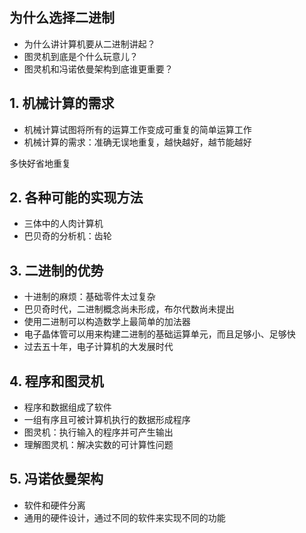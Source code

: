 ## 为什么选择二进制

- 为什么讲计算机要从二进制讲起？
- 图灵机到底是个什么玩意儿？
- 图灵机和冯诺依曼架构到底谁更重要？

		
## 1. 机械计算的需求

* 机械计算试图将所有的运算工作变成可重复的简单运算工作
* 机械计算的需求：准确无误地重复，越快越好，越节能越好

多快好省地重复

		
## 2. 各种可能的实现方法

* 三体中的人肉计算机
* 巴贝奇的分析机：齿轮

		
## 3. 二进制的优势

* 十进制的麻烦：基础零件太过复杂
* 巴贝奇时代，二进制概念尚未形成，布尔代数尚未提出
* 使用二进制可以构造数学上最简单的加法器
* 电子晶体管可以用来构建二进制的基础运算单元，而且足够小、足够快
* 过去五十年，电子计算机的大发展时代

		
## 4. 程序和图灵机

* 程序和数据组成了软件
* 一组有序且可被计算机执行的数据形成程序
* 图灵机：执行输入的程序并可产生输出
* 理解图灵机：解决实数的可计算性问题

		
## 5. 冯诺依曼架构

* 软件和硬件分离
* 通用的硬件设计，通过不同的软件来实现不同的功能

